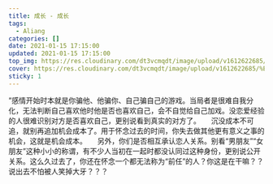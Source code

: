 ```yaml
---
title: 成长 - 成长
tags:
  - Aliang
categories: []
date: 2021-01-15 17:15:00
updated: 2021-01-15 17:15:00
top_img: https://res.cloudinary.com/dt3vcmqdt/image/upload/v1612622685/%E4%B8%8B%E8%BD%BD_zciuwo.jpg
cover: https://res.cloudinary.com/dt3vcmqdt/image/upload/v1612622685/%E4%B8%8B%E8%BD%BD_zciuwo.jpg
sticky: 1
---
```


”感情开始时本就是你骗他、他骗你、自己骗自己的游戏。当局者是很难自我分化，无法判断自己喜欢他时他是否也喜欢自己，会不自觉给自己加戏。没恋爱经验的人很难识别对方是否喜欢自己，更别说看到真实的对方了。　　沉没成本不可追，就别再追加机会成本了。用于怀念过去的时间，你失去做其他更有意义之事的机会，这就是机会成本。　　另外，你们是否相互承认恋人关系。别看“男朋友”“女朋友”这种小小的称谓，有不少人当初在一起时都没认同过这种身份，更别说公开关系。这么久过去了，你还在怀念一个都无法称为“前任”的人？你这是在干嘛？？说出去不怕被人笑掉大牙？？？